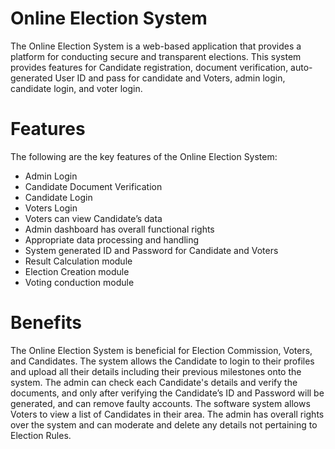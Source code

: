 # Online Election System
The Online Election System is a web-based application that provides a platform for conducting secure and transparent elections. This system provides features for Candidate registration, document verification, auto-generated User ID and pass for candidate and Voters, admin login, candidate login, and voter login.

# Features
The following are the key features of the Online Election System:

* Admin Login
* Candidate Document Verification
* Candidate Login
* Voters Login
* Voters can view Candidate’s data
* Admin dashboard has overall functional rights
* Appropriate data processing and handling
* System generated ID and Password for Candidate and Voters
* Result Calculation module
* Election Creation module
* Voting conduction module

# Benefits
The Online Election System is beneficial for Election Commission, Voters, and Candidates. The system allows the Candidate to login to their profiles and upload all their details including their previous milestones onto the system. The admin can check each Candidate's details and verify the documents, and only after verifying the Candidate’s ID and Password will be generated, and can remove faulty accounts. The software system allows Voters to view a list of Candidates in their area. The admin has overall rights over the system and can moderate and delete any details not pertaining to Election Rules.
